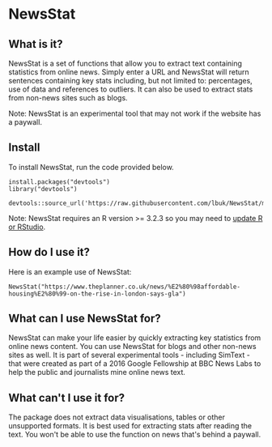 # NewsStat

## What is it?
NewsStat is a set of functions that allow you to extract text containing statistics from online news. Simply enter a URL and NewsStat will return sentences containing key stats including, but not limited to: percentages, use of data and references to outliers. It can also be used to extract stats from non-news sites such as blogs. 

Note: NewsStat is an experimental tool that may not work if the website has a paywall.

## Install
To install NewsStat, run the code provided below. 

```
install.packages("devtools")
library("devtools")
```

```
devtools::source_url('https://raw.githubusercontent.com/lbuk/NewsStat/master/NewsStat_function.R')
```
Note: NewsStat requires an R version >= 3.2.3 so you may need to [update R or RStudio](http://bioinfo.umassmed.edu/bootstrappers/bootstrappers-courses/courses/rCourse/Additional_Resources/Updating_R.html).

## How do I use it?
Here is an example use of NewsStat:
```
NewsStat("https://www.theplanner.co.uk/news/%E2%80%98affordable-housing%E2%80%99-on-the-rise-in-london-says-gla")
```

## What can I use NewsStat for?
NewsStat can make your life easier by quickly extracting key statistics from online news content. You can use NewsStat for blogs and other non-news sites as well. It is part of several experimental tools - including  SimText - that were created as part of a 2016 Google Fellowship at BBC News Labs to help the public and journalists mine online news text.

## What can't I use it for?
The package does not extract data visualisations, tables or other unsupported formats. It is best used for extracting stats after reading the text. You won't be able to use the function on news that's behind a paywall.

